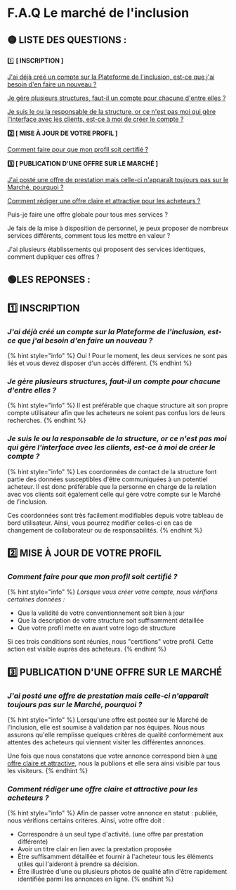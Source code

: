 # F.A.Q Le marché de l'inclusion

## 🟡 LISTE DES QUESTIONS  :

1️⃣ **\[ INSCRIPTION \]**

[J'ai déjà créé un compte sur la Plateforme de l'inclusion, est-ce que j'ai besoin d'en faire un nouveau ?](../../reponses-a-mes-questions-faq/le-marche-de-linclusion.md#jai-deja-cree-un-compte-sur-la-plateforme-de-linclusion-est-ce-que-jai-besoin-den-faire-un-nouveau)

[Je gère plusieurs structures, faut-il un compte pour chacune d'entre elles ?](../../reponses-a-mes-questions-faq/le-marche-de-linclusion.md#je-gere-plusieurs-structures-faut-il-un-compte-pour-chacune-dentre-elles)

[Je suis le ou la responsable de la structure, or ce n'est pas moi qui gère l'interface avec les clients, est-ce à moi de créer le compte ?](../../reponses-a-mes-questions-faq/le-marche-de-linclusion.md#je-suis-le-ou-la-responsable-de-la-structure-or-ce-nest-pas-moi-qui-gere-linterface-avec-les-clients-est-ce-a-moi-de-creer-le-compte)

**2️⃣ \[ MISE À JOUR DE VOTRE PROFIL \]**

[Comment faire pour que mon profil soit certifié ?](../../reponses-a-mes-questions-faq/le-marche-de-linclusion.md#comment-faire-pour-que-mon-profil-soit-certifie)

**3️⃣ \[ PUBLICATION D'UNE OFFRE SUR LE MARCHÉ \]**

[J'ai posté une offre de prestation mais celle-ci n'apparaît toujours pas sur le Marché, pourquoi ?](../../reponses-a-mes-questions-faq/le-marche-de-linclusion.md#jai-poste-une-offre-de-prestation-mais-celle-ci-napparait-toujours-pas-sur-le-marche-pourquoi)

[Comment rédiger une offre claire et attractive pour les acheteurs ?](../../reponses-a-mes-questions-faq/le-marche-de-linclusion.md#comment-rediger-une-offre-claire-et-attractive-pour-les-acheteurs)

Puis-je faire une offre globale pour tous mes services ?

Je fais de la mise à disposition de personnel, je peux proposer de nombreux services différents, comment tous les mettre en valeur ?

J'ai plusieurs établissements qui proposent des services identiques, comment dupliquer ces offres ?

## 🟢LES REPONSES : 

## 1️⃣ INSCRIPTION

### _J'ai déjà créé un compte sur la Plateforme de l'inclusion, est-ce que j'ai besoin d'en faire un nouveau ?_

{% hint style="info" %}
Oui ! Pour le moment, les deux services ne sont pas liés et vous devez disposer d'un accès différent. 
{% endhint %}

### _Je gère plusieurs structures, faut-il un compte pour chacune d'entre elles ?_

{% hint style="info" %}
Il est préférable que chaque structure ait son propre compte utilisateur afin que les acheteurs ne soient pas confus lors de leurs recherches.
{% endhint %}

### _Je suis le ou la responsable de la structure, or ce n'est pas moi qui gère l'interface avec les clients, est-ce à moi de créer le compte ?_

{% hint style="info" %}
Les coordonnées de contact de la structure font partie des données susceptibles d'être communiquées à un potentiel acheteur. Il est donc préférable que la personne en charge de la relation avec vos clients soit également celle qui gère votre compte sur le Marché de l'inclusion.

Ces coordonnées sont très facilement modifiables depuis votre tableau de bord utilisateur. Ainsi, vous pourrez modifier celles-ci en cas de changement de collaborateur ou de responsabilités.
{% endhint %}

## 2️⃣ MISE À JOUR DE VOTRE PROFIL

### _Comment faire pour que mon profil soit certifié ?_

{% hint style="info" %}
_Lorsque vous créer votre compte, nous vérifions certaines données :_

* Que la validité de votre conventionnement soit bien à jour
* Que la description de votre structure soit suffisamment détaillée
* Que votre profil mette en avant votre logo de structure

Si ces trois conditions sont réunies, nous "certifions" votre profil. Cette action est visible auprès des acheteurs.
{% endhint %}

## 3️⃣ PUBLICATION D'UNE OFFRE SUR LE MARCHÉ

### _J'ai posté une offre de prestation mais celle-ci n'apparaît toujours pas sur le Marché, pourquoi ?_

{% hint style="info" %}
Lorsqu'une offre est postée sur le Marché de l'inclusion, elle est soumise à validation par nos équipes. Nous nous assurons qu'elle remplisse quelques critères de qualité conformément aux attentes des acheteurs qui viennent visiter les différentes annonces. 

Une fois que nous constatons que votre annonce correspond bien à [une offre claire et attractive](../../reponses-a-mes-questions-faq/le-marche-de-linclusion.md#comment-rediger-une-offre-claire-et-attractive-pour-les-acheteurs), nous la publions et elle sera ainsi visible par tous les visiteurs.
{% endhint %}

### _Comment rédiger une offre claire et attractive pour les acheteurs ?_

{% hint style="info" %}
Afin de passer votre annonce en statut : publiée, nous vérifions certains critères. Ainsi, votre offre doit :

* Correspondre à un seul type d'activité. \(une offre par prestation différente\)
* Avoir un titre clair en lien avec la prestation proposée
* Être suffisamment détaillée et fournir à l'acheteur tous les éléments utiles qui l'aideront à prendre sa décision.
* Être illustrée d'une ou plusieurs photos de qualité afin d'être rapidement identifiée parmi les annonces en ligne.
{% endhint %}

